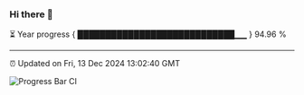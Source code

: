 ### Hi there 👋

⏳ Year progress { ████████████████████████████▁▁ } 94.96 %

---

⏰ Updated on Fri, 13 Dec 2024 13:02:40 GMT

![Progress Bar CI](https://github.com/IshwaranRudhara/GIT-ACTION/workflows/Progress%20Bar%20CI/badge.svg)
